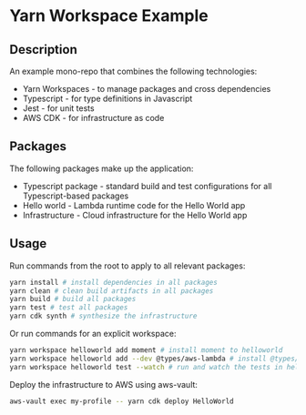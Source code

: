 # Yarn Workspace Example

## Description

An example mono-repo that combines the following technologies:

* Yarn Workspaces - to manage packages and cross dependencies
* Typescript - for type definitions in Javascript
* Jest - for unit tests
* AWS CDK - for infrastructure as code

## Packages

The following packages make up the application:

* Typescript package - standard build and test configurations for all Typescript-based packages
* Hello world - Lambda runtime code for the Hello World app
* Infrastructure - Cloud infrastructure for the Hello World app

## Usage

Run commands from the root to apply to all relevant packages:

```bash
yarn install # install dependencies in all packages
yarn clean # clean build artifacts in all packages
yarn build # build all packages
yarn test # test all packages
yarn cdk synth # synthesize the infrastructure
```

Or run commands for an explicit workspace:

```bash
yarn workspace helloworld add moment # install moment to helloworld
yarn workspace helloworld add --dev @types/aws-lambda # install @types/aws-lambda as a dev dependency
yarn workspace helloworld test --watch # run and watch the tests in helloworld
```

Deploy the infrastructure to AWS using aws-vault:

```bash
aws-vault exec my-profile -- yarn cdk deploy HelloWorld
```
